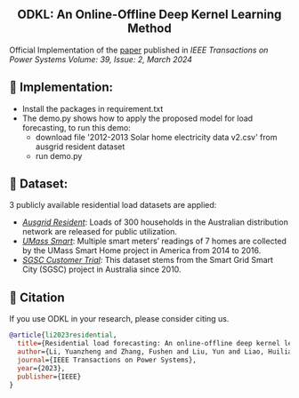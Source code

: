<p align="center">
   <h2 align="center">ODKL: An Online-Offline Deep Kernel Learning Method </h2> 

Official Implementation of the <a href="https://ieeexplore.ieee.org/document/10197224">paper</a>  published in *IEEE Transactions on Power Systems Volume: 39, Issue: 2, March 2024* 

## 📖 Implementation:

- Install the packages in requirement.txt
- The demo.py shows how to apply the proposed model for load forecasting, to run this demo:
  - download file '2012-2013 Solar home electricity data v2.csv' from ausgrid resident dataset
  - run demo.py
  
## 🌟 Dataset:

 3 publicly available residential load datasets are applied:
- *[Ausgrid Resident](https://github.com/pierre-haessig/ausgrid-solar-data?tab=readme-ov-file#:~:text=Personal%20repository%20on%20the%20analysis%20of%20the%20Solar%20home%20electricity)*: Loads of 300 households in the Australian distribution network are released for public utilization.
- *[UMass Smart](https://traces.cs.umass.edu/index.php/Smart/Smart)*: Multiple smart meters’ readings
of 7 homes are collected by the UMass Smart Home project in America from 2014 to 2016.
- *[SGSC Customer Trial](https://data.gov.au/data/dataset/smart-grid-smart-city-customer-trial-data)*: This dataset stems from the Smart Grid Smart City (SGSC) project in Australia since 2010.

## 🤗 Citation

If you use ODKL in your research, please consider citing us.
```bibtex
@article{li2023residential,
  title={Residential load forecasting: An online-offline deep kernel learning method},
  author={Li, Yuanzheng and Zhang, Fushen and Liu, Yun and Liao, Huilian and Zhang, Hai-Tao and Chung, Chiyung},
  journal={IEEE Transactions on Power Systems},
  year={2023},
  publisher={IEEE}
}
```
